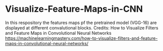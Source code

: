 # Visualize-Feature-Maps-in-CNN
In this respository the features maps pf the pretrained model (VGG-16) are displayed at different convalutional blocks.
Credits:
How to Visualize Filters and Feature Maps in Convolutional Neural Networks
https://machinelearningmastery.com/how-to-visualize-filters-and-feature-maps-in-convolutional-neural-networks/
